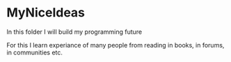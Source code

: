 # MyNiceIdeas
In this folder I will build my programming future

For this I learn experiance of many people from reading in books, in forums, in communities etc.
